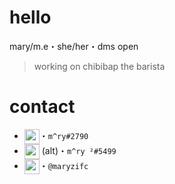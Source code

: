 # hello
mary/m.e・she/her・dms open
> working on chibibap the barista

# contact

- <img src="https://media.discordapp.net/attachments/769240761249169419/779107389412474880/discord.png" width="24px" align="top">・`m^ry#2790`
- <img src="https://media.discordapp.net/attachments/769240761249169419/779107389412474880/discord.png" width="24px" align="top"> (alt)・`m^ry ²#5499`
- <img src= "https://media.discordapp.net/attachments/769240761249169419/779108288767328286/github-512.png" width="24px" align="top">・`@maryzifc`
